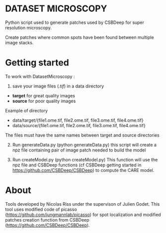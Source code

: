 # DATASET MICROSCOPY #


Python script used to generate patches used by CSBDeep for super resolution microscopy.

Create patches where common spots have been found between multiple image stacks.


Getting started
===============
To work with DatasetMicroscopy :
1) save your image files (*.tif*) in a data directory
- **target** for great quality images
- **source** for poor quality images


Example of directory
- data/target/{file1.ome.tif, file2.ome.tif, file3.ome.tif, file4.ome.tif}
- data/source/{file1.ome.tif, file2.ome.tif, file3.ome.tif, file4.ome.tif}

The files must have the same names between target and source directories


2) Run generateData.py (python generateData.py)
this script will create a npz file containing pair of image patch needed to build the model

3) Run createModel.py (python createModel.py)
This function will use the npz file and CSBDeep functions (cf CSBDeep getting started in https://github.com/CSBDeep/CSBDeep) to compute the CARE model.


About
=====
Tools developed by Nicolas Riss under the supervison of Julien Godet.
This tool uses modified code of picasso (https://github.com/jungmannlab/picasso) for spot localization and modified patches creation function from CSBDeep (https://github.com/CSBDeep/CSBDeep).
